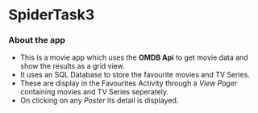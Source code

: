 # SpiderTask3

### About the app

- This is a movie app which uses the **OMDB Api** to get movie data and show the results as a grid view.
- It uses an SQL Database to store the favourite movies and TV Series.
- These are display in the Favourites Activity through a *View Pager* containing movies and TV Series seperately.
- On clicking on any *Poster* its detail is displayed. 
